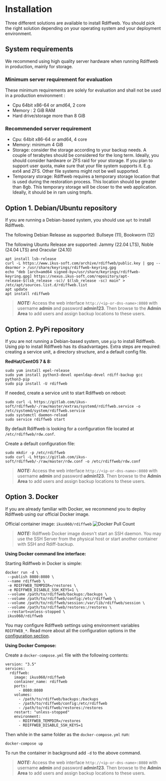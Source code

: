 
# Installation

Three different solutions are available to install Rdiffweb.
You should pick the right solution depending on your operating system and your
deployment environment.

## System requirements

We recommend using high quality server hardware when running Rdiffweb in production, mainly for storage.

### Minimum server requirement for evaluation

These minimum requirements are solely for evaluation and shall not be used in a production environment :

* Cpu 64bit x86-64 or amd64, 2 core
* Memory : 2 GiB RAM
* Hard drive/storage more than 8 GiB

### Recommended server requirement

* Cpu: 64bit x86-64 or amd64, 4 core
* Memory: minimum 4 GiB
* Storage: consider the storage according to your backup needs. A couple of terabytes should be considered for the long term. Ideally, you should consider hardware or ZFS raid for your storage. If you plan to support user quota, make sure that your file system supports it. E.g. ext4 and ZFS. Other file systems might not be well supported.
* Temporary storage: Rdiffweb requires a temporary storage location that is used during the restoration process. This location should be greater than 8gb. This temporary storage will be closer to the web application. Ideally, it should be in ram using tmpfs.

## Option 1. Debian/Ubuntu repository

If you are running a Debian-based system, you should use `apt` to install Rdiffweb.

The following Debian Release as supported: Bullseye (11), Bookworm (12)

The following Ubuntu Release are supported: Jammy (22.04 LTS), Noble (24.04 LTS) and Oracular (24.10)

    apt install lsb-release
    curl -L https://www.ikus-soft.com/archive/rdiffweb/public.key | gpg --dearmor > /usr/share/keyrings/rdiffweb-keyring.gpg
    echo "deb [arch=amd64 signed-by=/usr/share/keyrings/rdiffweb-keyring.gpg] https://nexus.ikus-soft.com/repository/apt-release-$(lsb_release -sc)/ $(lsb_release -sc) main" > /etc/apt/sources.list.d/rdiffweb.list
    apt update
    apt install rdiffweb

> **_NOTE:_**  Access the web interface `http://<ip-or-dns-name>:8080` with username  **admin** and password **admin123**. Then browse to the **Admin Area** to add users and assign backup locations to these users.

## Option 2. PyPi repository

If you are not running a Debian-based system, use `pip` to install Rdiffweb.
Using pip to install Rdiffweb has its disadvantages. Extra steps are required: creating a service unit, a directory structure, and a default config file.

**RedHat/CentOS 7 & 8:**

    sudo yum install epel-release
    sudo yum install python3-devel openldap-devel rdiff-backup gcc python3-pip
    sudo pip install -U rdiffweb

If needed, create a service unit to start Rdiffweb on reboot:

    sudo curl -L https://gitlab.com/ikus-soft/rdiffweb/-/raw/master/extras/systemd/rdiffweb.service -o /etc/systemd/system/rdiffweb.service
    sudo systemctl daemon-reload
    sudo service rdiffweb start

By default Rdiffweb is looking for a configuration file located at `/etc/rdiffweb/rdw.conf`.

Create a default configuration file:

    sudo mkdir -p /etc/rdiffweb 
    sudo curl -L https://gitlab.com/ikus-soft/rdiffweb/-/raw/master/rdw.conf -o /etc/rdiffweb/rdw.conf

> **_NOTE:_**  Access the web interface `http://<ip-or-dns-name>:8080` with username  **admin** and password **admin123**. Then browse to the **Admin Area** to add users and assign backup locations to these users.

## Option 3. Docker

If you are already familiar with Docker, we recommend you to deploy Rdiffweb using our official Docker image.

Official container image: `ikus060/rdiffweb` ![Docker Pull Count](https://img.shields.io/docker/pulls/ikus060/rdiffweb.svg)

> **_NOTE:_**  Rdiffweb Docker image doesn't start an SSH daemon. You may use the SSH Server from the physical host or start another container with SSH and Rdiff-backup.

**Using Docker command line interface:**

Starting Rdiffweb in Docker is simple:

    docker run -d \
     --publish 8080:8080 \
     --name rdiffweb \
     -e RDIFFWEB_TEMPDIR=/restores \
     -e RDIFFWEB_DISABLE_SSH_KEYS=1 \
     --volume /path/to/rdiffweb/backups:/backups \
     --volume /path/to/rdiffweb/config:/etc/rdiffweb \
     --volume /path/to/rdiffweb/session:/var/lib/rdiffweb/session \
     --volume /path/to/rdiffweb/restores:/restores \
     --restart=unless-stopped \
     ikus060/rdiffweb

You may configure Rdiffweb settings using environment variables `RDIFFWEB_*`. Read more about all the configuration options in the [configuration section](configuration).

**Using Docker Compose:**

Create a `docker-compose.yml` file with the following contents:

    version: "3.5"
    services:
      rdiffweb:
        image: ikus060/rdiffweb
        container_name: rdiffweb
        ports:
          - 8080:8080
        volumes:
          - /path/to/rdiffweb/backups:/backups
          - /path/to/rdiffweb/config:/etc/rdiffweb
          - /path/to/rdiffweb/restores:/restores
        restart: "unless-stopped"
        environment:
          - RDIFFWEB_TEMPDIR=/restores
          - RDIFFWEB_DISABLE_SSH_KEYS=1

Then while in the same folder as the `docker-compose.yml` run:

    docker-compose up

To run the container in background add `-d` to the above command.

> **_NOTE:_**  Access the web interface `http://<ip-or-dns-name>:8080` with username  **admin** and password **admin123**. Then browse to the **Admin Area** to add users and assign backup locations to these users.
